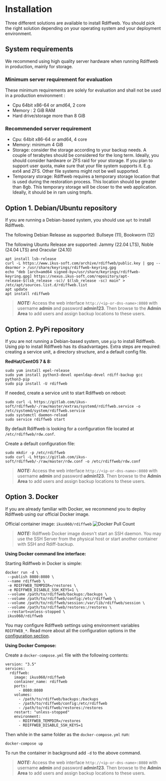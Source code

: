 
# Installation

Three different solutions are available to install Rdiffweb.
You should pick the right solution depending on your operating system and your
deployment environment.

## System requirements

We recommend using high quality server hardware when running Rdiffweb in production, mainly for storage.

### Minimum server requirement for evaluation

These minimum requirements are solely for evaluation and shall not be used in a production environment :

* Cpu 64bit x86-64 or amd64, 2 core
* Memory : 2 GiB RAM
* Hard drive/storage more than 8 GiB

### Recommended server requirement

* Cpu: 64bit x86-64 or amd64, 4 core
* Memory: minimum 4 GiB
* Storage: consider the storage according to your backup needs. A couple of terabytes should be considered for the long term. Ideally, you should consider hardware or ZFS raid for your storage. If you plan to support user quota, make sure that your file system supports it. E.g. ext4 and ZFS. Other file systems might not be well supported.
* Temporary storage: Rdiffweb requires a temporary storage location that is used during the restoration process. This location should be greater than 8gb. This temporary storage will be closer to the web application. Ideally, it should be in ram using tmpfs.

## Option 1. Debian/Ubuntu repository

If you are running a Debian-based system, you should use `apt` to install Rdiffweb.

The following Debian Release as supported: Bullseye (11), Bookworm (12)

The following Ubuntu Release are supported: Jammy (22.04 LTS), Noble (24.04 LTS) and Oracular (24.10)

    apt install lsb-release
    curl -L https://www.ikus-soft.com/archive/rdiffweb/public.key | gpg --dearmor > /usr/share/keyrings/rdiffweb-keyring.gpg
    echo "deb [arch=amd64 signed-by=/usr/share/keyrings/rdiffweb-keyring.gpg] https://nexus.ikus-soft.com/repository/apt-release-$(lsb_release -sc)/ $(lsb_release -sc) main" > /etc/apt/sources.list.d/rdiffweb.list
    apt update
    apt install rdiffweb

> **_NOTE:_**  Access the web interface `http://<ip-or-dns-name>:8080` with username  **admin** and password **admin123**. Then browse to the **Admin Area** to add users and assign backup locations to these users.

## Option 2. PyPi repository

If you are not running a Debian-based system, use `pip` to install Rdiffweb.
Using pip to install Rdiffweb has its disadvantages. Extra steps are required: creating a service unit, a directory structure, and a default config file.

**RedHat/CentOS 7 & 8:**

    sudo yum install epel-release
    sudo yum install python3-devel openldap-devel rdiff-backup gcc python3-pip
    sudo pip install -U rdiffweb

If needed, create a service unit to start Rdiffweb on reboot:

    sudo curl -L https://gitlab.com/ikus-soft/rdiffweb/-/raw/master/extras/systemd/rdiffweb.service -o /etc/systemd/system/rdiffweb.service
    sudo systemctl daemon-reload
    sudo service rdiffweb start

By default Rdiffweb is looking for a configuration file located at `/etc/rdiffweb/rdw.conf`.

Create a default configuration file:

    sudo mkdir -p /etc/rdiffweb 
    sudo curl -L https://gitlab.com/ikus-soft/rdiffweb/-/raw/master/rdw.conf -o /etc/rdiffweb/rdw.conf

> **_NOTE:_**  Access the web interface `http://<ip-or-dns-name>:8080` with username  **admin** and password **admin123**. Then browse to the **Admin Area** to add users and assign backup locations to these users.

## Option 3. Docker

If you are already familiar with Docker, we recommend you to deploy Rdiffweb using our official Docker image.

Official container image: `ikus060/rdiffweb` ![Docker Pull Count](https://img.shields.io/docker/pulls/ikus060/rdiffweb.svg)

> **_NOTE:_**  Rdiffweb Docker image doesn't start an SSH daemon. You may use the SSH Server from the physical host or start another container with SSH and Rdiff-backup.

**Using Docker command line interface:**

Starting Rdiffweb in Docker is simple:

    docker run -d \
     --publish 8080:8080 \
     --name rdiffweb \
     -e RDIFFWEB_TEMPDIR=/restores \
     -e RDIFFWEB_DISABLE_SSH_KEYS=1 \
     --volume /path/to/rdiffweb/backups:/backups \
     --volume /path/to/rdiffweb/config:/etc/rdiffweb \
     --volume /path/to/rdiffweb/session:/var/lib/rdiffweb/session \
     --volume /path/to/rdiffweb/restores:/restores \
     --restart=unless-stopped \
     ikus060/rdiffweb

You may configure Rdiffweb settings using environment variables `RDIFFWEB_*`. Read more about all the configuration options in the [configuration section](configuration).

**Using Docker Compose:**

Create a `docker-compose.yml` file with the following contents:

    version: "3.5"
    services:
      rdiffweb:
        image: ikus060/rdiffweb
        container_name: rdiffweb
        ports:
          - 8080:8080
        volumes:
          - /path/to/rdiffweb/backups:/backups
          - /path/to/rdiffweb/config:/etc/rdiffweb
          - /path/to/rdiffweb/restores:/restores
        restart: "unless-stopped"
        environment:
          - RDIFFWEB_TEMPDIR=/restores
          - RDIFFWEB_DISABLE_SSH_KEYS=1

Then while in the same folder as the `docker-compose.yml` run:

    docker-compose up

To run the container in background add `-d` to the above command.

> **_NOTE:_**  Access the web interface `http://<ip-or-dns-name>:8080` with username  **admin** and password **admin123**. Then browse to the **Admin Area** to add users and assign backup locations to these users.
